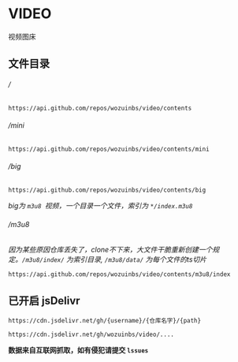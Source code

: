 # VIDEO

视频图床

## 文件目录

###### /

```
https://api.github.com/repos/wozuinbs/video/contents
```

###### /mini

```
https://api.github.com/repos/wozuinbs/video/contents/mini
```

###### /big

```
https://api.github.com/repos/wozuinbs/video/contents/big
```

   *big为 `m3u8 `视频，一个目录一个文件，索引为 `*/index.m3u8`*
   
###### /m3u8

   *因为某些原因仓库丢失了，clone不下来，大文件干脆重新创建一个规定。`/m3u8/index/` 为索引目录, `/m3u8/data/` 为每个文件的ts切片*
   
```
https://api.github.com/repos/wozuinbs/video/contents/m3u8/index
```

## 已开启 jsDelivr

```
https://cdn.jsdelivr.net/gh/{username}/{仓库名字}/{path}
```

```
https://cdn.jsdelivr.net/gh/wozuinbs/video/....
```





**数据来自互联网抓取，如有侵犯请提交  `lssues`**

